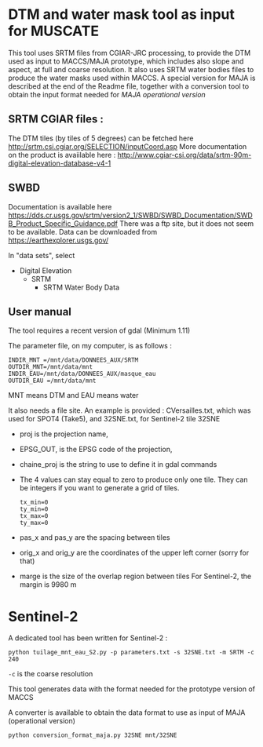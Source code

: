 # DTM and water mask tool as input for MUSCATE

This tool uses SRTM files from CGIAR-JRC processing, to provide the DTM used as input to MACCS/MAJA prototype, which includes also slope and aspect, 
at full and coarse resolution. It also uses SRTM water bodies files to produce the water masks used within MACCS. 
A special version for MAJA is described at the end of the Readme file, together with a conversion tool to obtain the input format needed for *MAJA operational version*


## SRTM CGIAR files :
The DTM tiles (by tiles of 5 degrees) can be fetched here http://srtm.csi.cgiar.org/SELECTION/inputCoord.asp
More documentation on the product is avaiilable here : http://www.cgiar-csi.org/data/srtm-90m-digital-elevation-database-v4-1

## SWBD 
Documentation is available here https://dds.cr.usgs.gov/srtm/version2_1/SWBD/SWBD_Documentation/SWDB_Product_Specific_Guidance.pdf
There was a ftp site, but it does not seem to be available.
Data can be downloaded from https://earthexplorer.usgs.gov/

In "data sets", select  
- Digital Elevation
  - SRTM
    - SRTM Water Body Data


## User manual
The tool requires a recent version of gdal (Minimum 1.11)


The parameter file, on my computer, is as follows :
```
INDIR_MNT =/mnt/data/DONNEES_AUX/SRTM
OUTDIR_MNT=/mnt/data/mnt
INDIR_EAU=/mnt/data/DONNEES_AUX/masque_eau
OUTDIR_EAU =/mnt/data/mnt
```

MNT means DTM and EAU means water


It also needs a file site. An example is provided : CVersailles.txt, which was used for SPOT4 (Take5), and 32SNE.txt, for Sentinel-2 tile 32SNE


- proj is the projection name, 
- EPSG_OUT, is the EPSG code of the projection, 
- chaine_proj is the string to use to define it in gdal commands
- The 4 values can stay equal to zero to produce only one tile. They can be integers if you want to generate a grid of tiles.

      tx_min=0
      ty_min=0
      tx_max=0
      ty_max=0

- pas_x and pas_y are the spacing between tiles
- orig_x and orig_y are the coordinates of the upper left corner (sorry for that)
- marge is the size of the overlap region between tiles
  	For Sentinel-2, the margin is 9980 m


# Sentinel-2

A dedicated tool has been written for Sentinel-2 :

``` python tuilage_mnt_eau_S2.py -p parameters.txt -s 32SNE.txt -m SRTM -c 240 ```

`-c` is the coarse resolution


This tool generates data with the format needed for the prototype version of MACCS


A converter is available to obtain the data format to use as input of MAJA (operational version)

``` python conversion_format_maja.py 32SNE mnt/32SNE ```




